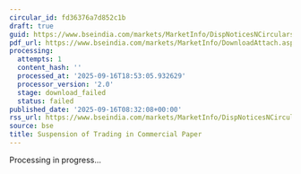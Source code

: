 ```yaml
---
circular_id: fd36376a7d852c1b
draft: true
guid: https://www.bseindia.com/markets/MarketInfo/DispNoticesNCirculars.aspx?Noticeid={A6F284E4-B5F3-416C-8B86-63869DDC39A6}&noticeno=20250916-15&dt=09/16/2025&icount=15&totcount=79&flag=0
pdf_url: https://www.bseindia.com/markets/MarketInfo/DownloadAttach.aspx?id=20250916-15&attachedId=
processing:
  attempts: 1
  content_hash: ''
  processed_at: '2025-09-16T18:53:05.932629'
  processor_version: '2.0'
  stage: download_failed
  status: failed
published_date: '2025-09-16T08:32:08+00:00'
rss_url: https://www.bseindia.com/markets/MarketInfo/DispNoticesNCirculars.aspx?Noticeid={A6F284E4-B5F3-416C-8B86-63869DDC39A6}&noticeno=20250916-15&dt=09/16/2025&icount=15&totcount=79&flag=0
source: bse
title: Suspension of Trading in Commercial Paper
---
```


Processing in progress...